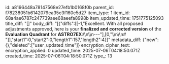id: a8196448a78147568e27efb1b0168f0b
parent_id: f78238051b6142079ea35e3f160e5d27
item_type: 1
item_id: 68a4ae6787c247739aee68aeefa8998b
item_updated_time: 1751775125093
title_diff: "[]"
body_diff: "[{\"diffs\":[[-1,\"Excellent. With all proposed adjustments approved, here is your **finalized and corrected version** of the **Evaluation Quadrant** for **ASTRO7EX**:\\\n\\\n---\"],[0,\"\\\n\\\n# \"]],\"start1\":0,\"start2\":0,\"length1\":157,\"length2\":4}]"
metadata_diff: {"new":{},"deleted":["user_updated_time"]}
encryption_cipher_text: 
encryption_applied: 0
updated_time: 2025-07-06T04:18:50.071Z
created_time: 2025-07-06T04:18:50.071Z
type_: 13